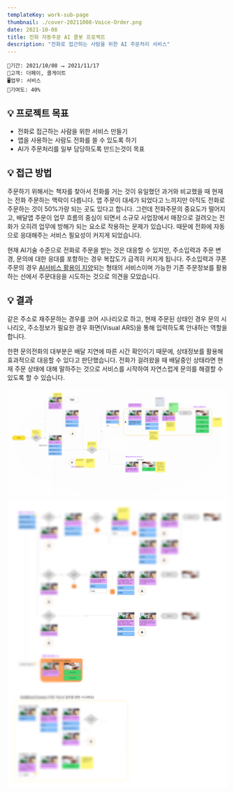 ```yaml
---
templateKey: work-sub-page
thumbnail: ./cover-20211008-Voice-Order.png
date: 2021-10-08
title: 전화 자동주문 AI 콜봇 프로젝트
description: "전화로 접근하는 사람을 위한 AI 주문처리 서비스"
---
```

```
📅기간: 2021/10/08 ⭢ 2021/11/17
🤝고객: 더페이, 콜게이트
🖥️업무: 서비스 
🎯기여도: 40%
```

## 💡 프로젝트 목표
- 전화로 접근하는 사람을 위한 서비스 만들기
- 앱을 사용하는 사람도 전화를 쓸 수 있도록 하기
- AI가 주문처리를 일부 담당하도록 만드는것이 목표

## 💡 접근 방법
주문하기 위해서는 책자를 찾아서 전화를 거는 것이 유일했던 과거와 비교했을 때 현재는 전화 주문하는 맥락이 다릅니다. 앱 주문이 대세가 되었다고 느끼지만 아직도 전화로 주문하는 것이 50%가량 되는 곳도 있다고 합니다. 그런데 전화주문의 중요도가 떨어지고, 배달앱 주문이 업무 흐름의 중심이 되면서 소규모 사업장에서 매장으로 걸려오는 전화가 오히려 업무에 방해가 되는 요소로 작용하는 문제가 있습니다. 때문에 전화에 자동으로 응대해주는 서비스 필요성이 커지게 되었습니다.

현재 AI기술 수준으로 전화로 주문을 받는 것은 대응할 수 있지만, 주소입력과 주문 변경, 문의에 대한 응대를 포함하는 경우 복잡도가 급격히 커지게 됩니다. 주소입력과 쿠폰주문의 경우 [AI서비스 활용이 지양](https://pair.withgoogle.com/chapter/user-needs/#whats-new)되는 형태의 서비스이며 가능한 기존 주문정보를 활용하는 선에서 주문대응을 시도하는 것으로 의견을 모았습니다.

## 💡 결과
같은 주소로 재주문하는 경우를 코어 시나리오로 하고, 현재 주문된 상태인 경우 문의 시나리오, 주소정보가 필요한 경우 화면(Visual ARS)을 통해 입력하도록 안내하는 역할을 합니다.

한편 문의전화의 대부분은 배달 지연에 따른 시간 확인이기 때문에, 상태정보를 활용해 효과적으로 대응할 수 있다고 판단했습니다. 전화가 걸려왔을 때 배달중인 상태라면 현재 주문 상태에 대해 말하주는 것으로 서비스를 시작하여 자연스럽게 문의를 해결할 수 있도록 할 수 있습니다.

![전화주문 시나리오 1](./Voice-Order-001.png)
![전화주문 시나리오 2](./Voice-Order-002.png)